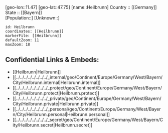 ﻿---
location: [47.75,11.47] 
mapzoom: [7,12] 
mapmarker: city 
type: City
tags:
- geo/City


SpocWebEntityId: 30841
isDeleted: false
confidential: public

---
[geo-lon::11.47] 
[geo-lat::47.75] 
[name::Heilbrunn] 
Country :: [[Germany]]  
State :: [[Bayern]]  
[Population::] 
[Unknown::] 


```leaflet
id: Heilbrunn
coordinates: [[Heilbrunn]] 
markerFile: [[Heilbrunn]] 
defaultZoom: 11 
maxZoom: 18
```


## Confidential Links & Embeds: 
- [[Heilbrunn|Heilbrunn]]  
- [[../../../../../../../../_internal/geo/Continent/Europe/Germany/West/Bayern/City/Heilbrunn.internal|Heilbrunn.internal]] 
- [[../../../../../../../../_protect/geo/Continent/Europe/Germany/West/Bayern/City/Heilbrunn.protect|Heilbrunn.protect]] 
- [[../../../../../../../../_private/geo/Continent/Europe/Germany/West/Bayern/City/Heilbrunn.private|Heilbrunn.private]] 
- [[../../../../../../../../_personal/geo/Continent/Europe/Germany/West/Bayern/City/Heilbrunn.personal|Heilbrunn.personal]] 
- [[../../../../../../../../_secret/geo/Continent/Europe/Germany/West/Bayern/City/Heilbrunn.secret|Heilbrunn.secret]] 
